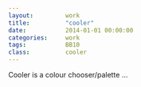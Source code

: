 ```yaml
---
layout:         work
title:          "cooler"
date:           2014-01-01 00:00:00
categories:     work
tags:           BB10
class:          cooler
---
```


Cooler is a colour chooser/palette ...